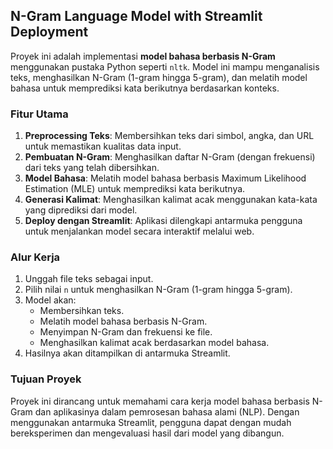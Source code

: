 ## **N-Gram Language Model with Streamlit Deployment**

Proyek ini adalah implementasi **model bahasa berbasis N-Gram** menggunakan pustaka Python seperti `nltk`. Model ini mampu menganalisis teks, menghasilkan N-Gram (1-gram hingga 5-gram), dan melatih model bahasa untuk memprediksi kata berikutnya berdasarkan konteks.

### **Fitur Utama**
1. **Preprocessing Teks**: Membersihkan teks dari simbol, angka, dan URL untuk memastikan kualitas data input.
2. **Pembuatan N-Gram**: Menghasilkan daftar N-Gram (dengan frekuensi) dari teks yang telah dibersihkan.
3. **Model Bahasa**: Melatih model bahasa berbasis Maximum Likelihood Estimation (MLE) untuk memprediksi kata berikutnya.
4. **Generasi Kalimat**: Menghasilkan kalimat acak menggunakan kata-kata yang diprediksi dari model.
5. **Deploy dengan Streamlit**: Aplikasi dilengkapi antarmuka pengguna untuk menjalankan model secara interaktif melalui web.

### **Alur Kerja**
1. Unggah file teks sebagai input.
2. Pilih nilai `n` untuk menghasilkan N-Gram (1-gram hingga 5-gram).
3. Model akan:
   - Membersihkan teks.
   - Melatih model bahasa berbasis N-Gram.
   - Menyimpan N-Gram dan frekuensi ke file.
   - Menghasilkan kalimat acak berdasarkan model bahasa.
4. Hasilnya akan ditampilkan di antarmuka Streamlit.

### **Tujuan Proyek**
Proyek ini dirancang untuk memahami cara kerja model bahasa berbasis N-Gram dan aplikasinya dalam pemrosesan bahasa alami (NLP). Dengan menggunakan antarmuka Streamlit, pengguna dapat dengan mudah bereksperimen dan mengevaluasi hasil dari model yang dibangun.
